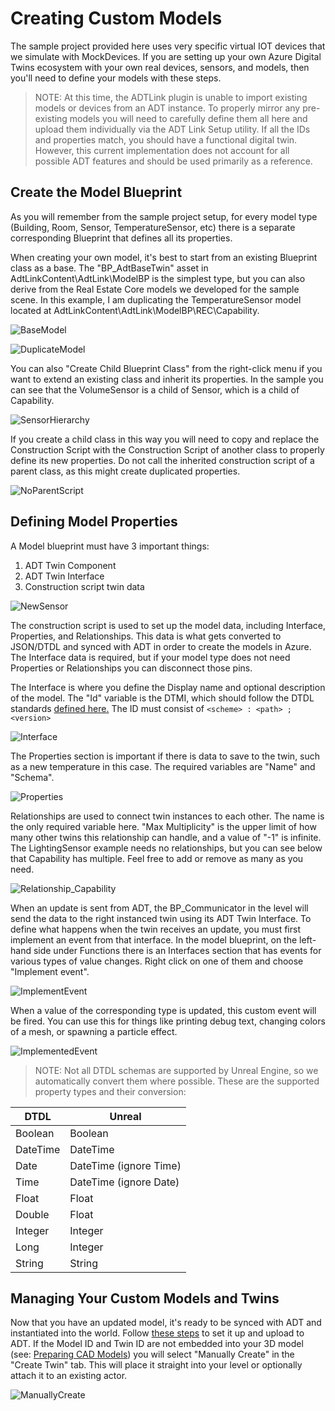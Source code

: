 # Creating Custom Models

The sample project provided here uses very specific virtual IOT devices that we simulate with MockDevices. If you are setting up your own Azure Digital Twins ecosystem with your own real devices, sensors, and models, then you'll need to define your models with these steps.

> NOTE: At this time, the ADTLink plugin is unable to import existing models or devices from an ADT instance. To properly mirror any pre-existing models you will need to carefully define them all here and upload them individually via the ADT Link Setup utility. If all the IDs and properties match, you should have a functional digital twin. However, this current implementation does not account for all possible ADT features and should be used primarily as a reference.

## Create the Model Blueprint
As you will remember from the sample project setup, for every model type (Building, Room, Sensor, TemperatureSensor, etc) there is a separate corresponding Blueprint that defines all its properties. 

When creating your own model, it's best to start from an existing Blueprint class as a base. The "BP_AdtBaseTwin" asset in AdtLinkContent\AdtLink\ModelBP is the simplest type, but you can also derive from the Real Estate Core models we developed for the sample scene. In this example, I am duplicating the TemperatureSensor model located at AdtLinkContent\AdtLink\ModelBP\REC\Capability. 

![BaseModel](../media/create-custom-models/BaseModel.png "BaseModel")

![DuplicateModel](../media/create-custom-models/DuplicateModel.png "DuplicateModel")

You can also "Create Child Blueprint Class" from the right-click menu if you want to extend an existing class and inherit its properties. In the sample you can see that the VolumeSensor is a child of Sensor, which is a child of Capability.

![SensorHierarchy](../media/create-custom-models/SensorHierarchy.png "SensorHierarchy")

 If you create a child class in this way you will need to copy and replace the Construction Script with the Construction Script of another class to properly define its new properties. Do not call the inherited construction script of a parent class, as this might create duplicated properties.

![NoParentScript](../media/create-custom-models/NoParentScript.png "NoParentScript")

## Defining Model Properties

A Model blueprint must have 3 important things:
1) ADT Twin Component
2) ADT Twin Interface
3) Construction script twin data

![NewSensor](../media/create-custom-models/NewSensor.png "NewSensor")

The construction script is used to set up the model data, including Interface, Properties, and Relationships. This data is what gets converted to JSON/DTDL and synced with ADT in order to create the models in Azure. The Interface data is required, but if your model type does not need Properties or Relationships you can disconnect those pins.

The Interface is where you define the Display name and optional description of the model. The "Id" variable is the DTMI, which should follow the DTDL standards [defined here.](https://github.com/Azure/opendigitaltwins-dtdl/blob/master/DTDL/v2/dtdlv2.md#digital-twin-model-identifier) The ID must consist of ```<scheme> : <path> ; <version>```

![Interface](../media/create-custom-models/Interface.png "Interface")

The Properties section is important if there is data to save to the twin, such as a new temperature in this case. The required variables are "Name" and "Schema".

![Properties](../media/create-custom-models/Properties.png "Properties")

Relationships are used to connect twin instances to each other. The name is the only required variable here. "Max Multiplicity" is the upper limit of how many other twins this relationship can handle, and a value of "-1" is infinite. The LightingSensor example needs no relationships, but you can see below that Capability has multiple. Feel free to add or remove as many as you need. 

![Relationship_Capability](../media/create-custom-models/Relationship_Capability.png "Relationship_Capability")

When an update is sent from ADT, the BP_Communicator in the level will send the data to the right instanced twin using its ADT Twin Interface. To define what happens when the twin receives an update, you must first implement an event from that interface. In the model blueprint, on the left-hand side under Functions there is an Interfaces section that has events for various types of value changes. Right click on one of them and choose "Implement event".

![ImplementEvent](../media/create-custom-models/ImplementEvent.png "ImplementEvent")

When a value of the corresponding type is updated, this custom event will be fired. You can use this for things like printing debug text, changing colors of a mesh, or spawning a particle effect.

![ImplementedEvent](../media/create-custom-models/ImplementedEvent.png "ImplementedEvent")



> NOTE: Not all DTDL schemas are supported by Unreal Engine, so we automatically convert them where possible. These are the supported property types and their conversion:

| DTDL     | Unreal                 |
| -------- | ---------------------- |
| Boolean  | Boolean                |
| DateTime | DateTime               |
| Date     | DateTime (ignore Time) |
| Time     | DateTime (ignore Date) |
| Float    | Float                  |
| Double   | Float                  |
| Integer  | Integer                |
| Long     | Integer                |
| String   | String                 |

## Managing Your Custom Models and Twins
Now that you have an updated model, it's ready to be synced with ADT and instantiated into the world. Follow [these steps](./adt-link-plugin-ue.md#uploading-the-models) to set it up and upload to ADT. If the Model ID and Twin ID are not embedded into your 3D model (see: [Preparing CAD Models](./preparing-cad-models.md)) you will select "Manually Create" in the "Create Twin" tab. This will place it straight into your level or optionally attach it to an existing actor.

![ManuallyCreate](../media/create-custom-models/ManuallyCreate.png "ManuallyCreate")

